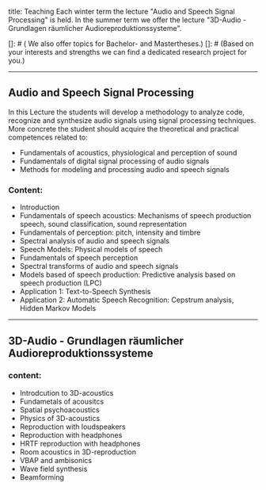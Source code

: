 title: Teaching
Each winter term the lecture "Audio and Speech Signal Processing" is held. 
In the summer term we offer the lecture "3D-Audio - Grundlagen räumlicher Audioreproduktionssysteme". 

 []: # ( We also offer topics for Bachelor- and Mastertheses.) 
 []: # (Based on your interests and strengths we can find a dedicated research project for you.) 
- - -

## Audio and Speech Signal Processing

In this Lecture the students will develop a methodology to analyze code, recognize and synthesize audio signals using signal processing techniques. More concrete the student should acquire the theoretical and practical competences related to:
- Fundamentals of acoustics, physiological and perception of sound
- Fundamentals of digital signal processing of audio signals
- Methods for modeling and processing audio and speech signals

### Content:
- Introduction
- Fundamentals of speech acoustics: Mechanisms of speech production speech, sound classification, sound representation
- Fundamentals of perception: pitch, intensity and timbre
- Spectral analysis of audio and speech signals
- Speech Models: Physical models of speech
- Fundamentals of speech perception
- Spectral transforms of audio and speech signals
- Models based of speech production: Predictive analysis based on speech production (LPC)
- Application 1: Text-to-Speech Synthesis
- Application 2: Automatic Speech Recognition: Cepstrum analysis, Hidden Markov Models

---
## 3D-Audio - Grundlagen räumlicher Audioreproduktionssysteme

### content:
- Introdcution to 3D-acoustics
- Fundametals of acousitcs
- Spatial psychoacoustics
- Physics of 3D-acoustics
- Reproduction with loudspeakers
- Reproduction with headphones
- HRTF reproduction with headphones
- Room acoustics in 3D-reproduction
- VBAP and ambisonics
- Wave field synthesis
- Beamforming




